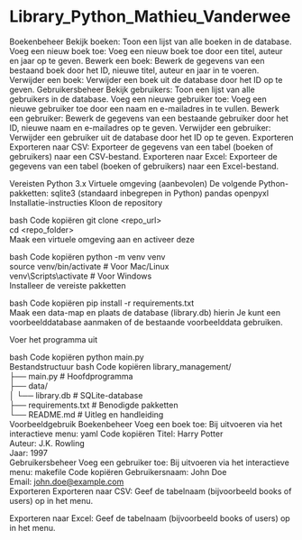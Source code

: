 # Library_Python_Mathieu_Vanderwee


Boekenbeheer
Bekijk boeken: Toon een lijst van alle boeken in de database.
Voeg een nieuw boek toe: Voeg een nieuw boek toe door een titel, auteur en jaar op te geven.
Bewerk een boek: Bewerk de gegevens van een bestaand boek door het ID, nieuwe titel, auteur en jaar in te voeren.
Verwijder een boek: Verwijder een boek uit de database door het ID op te geven.
Gebruikersbeheer
Bekijk gebruikers: Toon een lijst van alle gebruikers in de database.
Voeg een nieuwe gebruiker toe: Voeg een nieuwe gebruiker toe door een naam en e-mailadres in te vullen.
Bewerk een gebruiker: Bewerk de gegevens van een bestaande gebruiker door het ID, nieuwe naam en e-mailadres op te geven.
Verwijder een gebruiker: Verwijder een gebruiker uit de database door het ID op te geven.
Exporteren
Exporteren naar CSV: Exporteer de gegevens van een tabel (boeken of gebruikers) naar een CSV-bestand.
Exporteren naar Excel: Exporteer de gegevens van een tabel (boeken of gebruikers) naar een Excel-bestand.

Vereisten
Python 3.x
Virtuele omgeving (aanbevolen)
De volgende Python-pakketten:
sqlite3 (standaard inbegrepen in Python)
pandas
openpyxl
Installatie-instructies
Kloon de repository

bash
Code kopiëren
git clone <repo_url>  
cd <repo_folder>  
Maak een virtuele omgeving aan en activeer deze

bash
Code kopiëren
python -m venv venv  
source venv/bin/activate  # Voor Mac/Linux  
venv\Scripts\activate     # Voor Windows  
Installeer de vereiste pakketten

bash
Code kopiëren
pip install -r requirements.txt  
Maak een data-map en plaats de database (library.db) hierin
Je kunt een voorbeelddatabase aanmaken of de bestaande voorbeelddata gebruiken.

Voer het programma uit

bash
Code kopiëren
python main.py  
Bestandstructuur
bash
Code kopiëren
library_management/  
├── main.py               # Hoofdprogramma  
├── data/  
│   └── library.db        # SQLite-database  
├── requirements.txt      # Benodigde pakketten  
└── README.md             # Uitleg en handleiding  
Voorbeeldgebruik
Boekenbeheer
Voeg een boek toe:
Bij uitvoeren via het interactieve menu:
yaml
Code kopiëren
Titel: Harry Potter  
Auteur: J.K. Rowling  
Jaar: 1997  
Gebruikersbeheer
Voeg een gebruiker toe:
Bij uitvoeren via het interactieve menu:
makefile
Code kopiëren
Gebruikersnaam: John Doe  
Email: john.doe@example.com  
Exporteren
Exporteren naar CSV:
Geef de tabelnaam (bijvoorbeeld books of users) op in het menu.

Exporteren naar Excel:
Geef de tabelnaam (bijvoorbeeld books of users) op in het menu.
